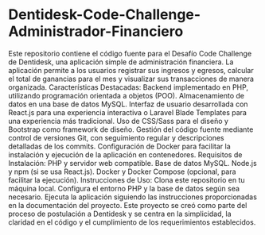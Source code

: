 # Dentidesk-Code-Challenge-Administrador-Financiero
 Este repositorio contiene el código fuente para el Desafío Code Challenge de Dentidesk, una aplicación simple de administración financiera. La aplicación permite a los usuarios registrar sus ingresos y egresos, calcular el total de ganancias para el mes y visualizar sus transacciones de manera organizada.  Características Destacadas:  Backend implementado en PHP, utilizando programación orientada a objetos (POO). Almacenamiento de datos en una base de datos MySQL. Interfaz de usuario desarrollada con React.js para una experiencia interactiva o Laravel Blade Templates para una experiencia más tradicional. Uso de CSS/Sass para el diseño y Bootstrap como framework de diseño. Gestión del código fuente mediante control de versiones Git, con seguimiento regular y descripciones detalladas de los commits. Configuración de Docker para facilitar la instalación y ejecución de la aplicación en contenedores. Requisitos de Instalación:  PHP y servidor web compatible. Base de datos MySQL. Node.js y npm (si se usa React.js). Docker y Docker Compose (opcional, para facilitar la ejecución). Instrucciones de Uso:  Clona este repositorio en tu máquina local. Configura el entorno PHP y la base de datos según sea necesario. Ejecuta la aplicación siguiendo las instrucciones proporcionadas en la documentación del proyecto. Este proyecto se creó como parte del proceso de postulación a Dentidesk y se centra en la simplicidad, la claridad en el código y el cumplimiento de los requerimientos establecidos.
